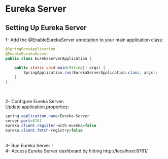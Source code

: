 # Eureka Server
## Setting Up Eureka Server

1- Add the @EnableEurekaServer annotation to your main application class:
```Java
@SpringBootApplication
@EnableEurekaServer
public class EurekaServerApplication {

	public static void main(String[] args) {
		SpringApplication.run(EurekaServerApplication.class, args);
	}
}
```
<br/>

2- Configure Eureka Server:
<br/>
Update application.properties:
<br/>

```Java
spring.application.name=Eureka-Server
server.port=8761
eureka.client.register-with-eureka=false
eureka.client.fetch-registry=false
```
<br/>
3- Run Eureka Server ! 
<br/>
4- Access Eureka Server dashboard by hitting http://localhost:8761/
